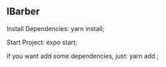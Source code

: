 ## IBarber
Install Dependencies: yarn install;

Start Project: expo start;

if you want add some dependencies, just: yarn add <NameOfDependencies>;

